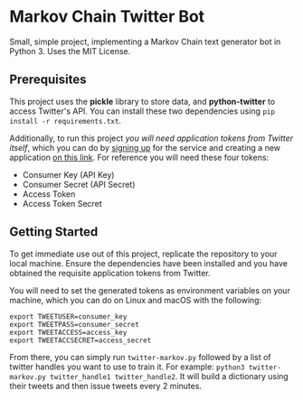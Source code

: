 # Markov Chain Twitter Bot

Small, simple project, implementing a Markov Chain text generator bot in Python 3. Uses the MIT License.

## Prerequisites

This project uses the **pickle** library to store data, and **python-twitter** to access Twitter's API. You can install these two dependencies using `pip install -r requirements.txt`.

Additionally, to run this project *you will need application tokens from Twitter itself*, which you can do by [signing up](https://twitter.com/signup) for the service and creating a new application [on this link](https://apps.twitter.com/).  For reference you will need these four tokens:

- Consumer Key (API Key)
- Consumer Secret (API Secret)
- Access Token
- Access Token Secret

## Getting Started

To get immediate use out of this project, replicate the repository to your local machine. Ensure the dependencies have been installed and you have obtained the requisite application tokens from Twitter.

You will need to set the generated tokens as environment variables on your machine, which you can do on Linux and macOS with the following:

```
export TWEETUSER=consumer_key
export TWEETPASS=consumer_secret
export TWEETACCESS=access_key
export TWEETACCSECRET=access_secret
```

From there, you can simply run `twitter-markov.py` followed by a list of twitter handles you want to use to train it. For example: `python3 twitter-markov.py twitter_handle1 twitter_handle2`. It will build a dictionary using their tweets and then issue tweets every 2 minutes.
